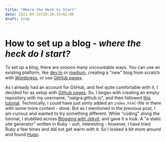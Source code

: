 ```yaml
---
title: "Where the Heck to Start"
date: 2021-05-15T20:20:31+02:00
draft: true
---
```


# How to set up a blog - _where the heck do I start?_

To set up a blog, there are sooooo many uncountable ways. You can use an existing platform, like [dev.to](https://dev.to/) or [medium](https://medium.com/), creating a "new" blog from scratch with [Wordpress](https://wordpress.com/support/five-step-blog-setup/), or use [GitHub pages](https://pages.github.com/).

As I already had an account for GitHub, and feel quite comfortable with it, I decided for as setup with [Github pages](https://pages.github.com/). So, I began with creating an empty repository with my username, "natgra.github.io", and then followed [this tutorial](https://pages.github.com/). Technically, I could have just simly added an `index.html`-file in there with some more content - done.
But as I mentioned in the previous post, I am curious and wanted to try something different. While "coding" along the tutorial, I stubbled across [Blogging with Jekyll](https://jekyllrb.com/docs/), and gave it a look. A "a static site generator" written in Ruby - uuh, interesting - however, I have tried Ruby a few times and did not get warm with it. So I looked a bit more around and found [Hugo](https://gohugo.io/).
